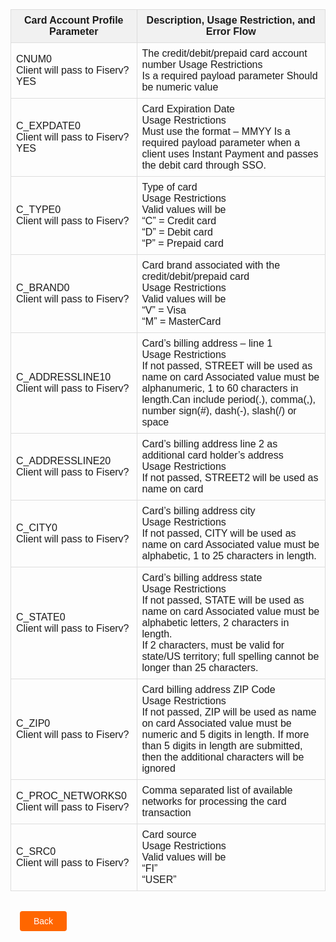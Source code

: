 <html>
  <table style="width: 100%;" class="err-table">
            <thead>
                <tr>
                    <th> Card Account Profile Parameter</th>
                    <th> Description, Usage Restriction, and Error Flow </th>
                </tr>
            </thead>
            <tbody>
                <tr>
                    <td rowspan="1">CNUM0 </br>Client will pass to Fiserv? YES</td>
                    <td>The credit/debit/prepaid card account number Usage Restrictions
                    </br>Is a required payload parameter Should be numeric value</td>
                </tr>
            </tbody>
            <tbody>
                <tr>
                    <td rowspan="1">C_EXPDATE0 </br>Client will pass to Fiserv? YES</td>
                    <td>Card Expiration Date</br>Usage Restrictions</br>Must use the format – MMYY Is a required payload parameter when a client uses Instant Payment and passes the debit card through SSO.</td>
                </tr>
            </tbody>
            <tbody>
                <tr>
                    <td rowspan="1">C_TYPE0 </br>Client will pass to Fiserv? </td>
                    <td>Type of card</br>Usage Restrictions</br>Valid values will be</br>“C” = Credit card</br>“D” = Debit card</br>“P” = Prepaid card</td>
                </tr>
            </tbody>
            <tbody>
                <tr>
                    <td rowspan="1">C_BRAND0 </br>Client will pass to Fiserv? </td>
                    <td>Card brand associated with the credit/debit/prepaid card</br>Usage Restrictions  </br>Valid values will be</br>“V” = Visa</br>“M” = MasterCard</td>
                </tr>
            </tbody>
            <tbody>
                <tr>
                    <td rowspan="1">C_ADDRESSLINE10 </br>Client will pass to Fiserv? </td>
                    <td>Card’s billing address – line 1</br>Usage Restrictions</br>If not passed, STREET will be used as name on card Associated value must be alphanumeric, 1 to 60 characters in length.Can include period(.), comma(,), number sign(#), dash(-), slash(/) or space</td>
                </tr>
            </tbody>
            <tbody>
                <tr>
                    <td rowspan="1">C_ADDRESSLINE20 </br>Client will pass to Fiserv? </td>
                    <td>Card’s billing address line 2 as additional card holder’s address</br>Usage Restrictions</br>If not passed, STREET2 will be used as name on card</td>
                </tr>
            </tbody>
            <tbody>
                <tr>
                    <td rowspan="1">C_CITY0 </br>Client will pass to Fiserv? </td>
                    <td>Card’s billing address city</br>Usage Restrictions</br>If not passed, CITY will be used as name on card Associated value must be alphabetic, 1 to 25 characters in length.</td>
                </tr>
            </tbody>
            <tbody>
                <tr>
                    <td rowspan="1">C_STATE0 </br>Client will pass to Fiserv? </td>
                    <td>Card’s billing address state</br>Usage Restrictions</br>If not passed, STATE will be used as name on card Associated value must be alphabetic letters, 2 characters in length.</br> If 2 characters, must be valid for state/US territory; full spelling cannot be longer than 25 characters.</td>
                </tr>
            </tbody>
            <tbody>
                <tr>
                    <td rowspan="1">C_ZIP0 </br>Client will pass to Fiserv? </td>
                    <td>Card billing address ZIP Code</br>Usage Restrictions</br>If not passed, ZIP will be used as name on card Associated value must be numeric and 5 digits in length. If more than 5 digits in length are submitted, then the additional characters will be ignored</td>
                </tr>
            </tbody>
            <tbody>
                <tr>
                    <td rowspan="1">C_PROC_NETWORKS0 </br>Client will pass to Fiserv? </td>
                    <td>Comma separated list of available networks for processing the card transaction  </td>
                </tr>
            </tbody>
            <tbody>
                <tr>
                    <td rowspan="1">C_SRC0 </br>Client will pass to Fiserv? </td>
                    <td>Card source </br>Usage Restrictions</br>Valid values will be</br> “FI” </br>“USER”</td>
                </tr>
            </tbody>
        </table>
</html>
<div class="table-3-button-container">
    <br>
    <div class="table-3-left-button">
        <a href="?path=docs/getting-started/TN-Integration-Guide/SSO-Tables/table-2.md">
        Back</a>
    </div>
</div>
<style>
    .table-3-button-container {
        position: relative;
        width: 100%;
        height: 30px;
        font-family: sans-serif;
        margin: 0px 15px;
    }
    .table-3-left-button a{
        position: absolute;
        display: inline;
        border: 0px;
        background: rgb(255, 102, 0);
        color: rgb(255, 255, 255);
        padding: 8px 22px;
        cursor: pointer;
        border-radius: 4px;                                
        text-align: center;
        text-decoration: none;
        transition: all 0.3s ease;
    }
    .table-3-left-button a{ 
        left: 0;
    }
    .table-3-left-button a:hover {
        color: #f60;
        background-color: white;
        border: 2px solid #f60;
    }
   .err-table {
        font-family: Arial, Helvetica, sans-serif;
        border-collapse: collapse;
        width: 100%;
        }
        .err-table td, .err-table th {
        border: 1px solid #ddd;
        padding: 8px;
        }
        .err-table th {
            background-color:#f1f1f1
        }
        .err-table tr:nth-child(even){
            background-color: #f2f2f2;
            }
    </style>